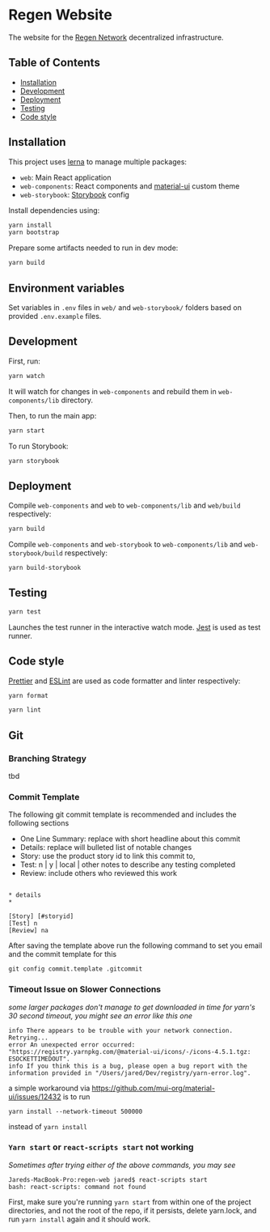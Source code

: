 # Regen Website

The website for the [Regen Network](https://regen.network) decentralized infrastructure.

## Table of Contents
- [Installation](#installation)
- [Development](#development)
- [Deployment](#deployment)
- [Testing](#testing)
- [Code style](#code-style)

## Installation

This project uses [lerna](https://github.com/lerna/lerna) to manage multiple packages:
- `web`: Main React application
- `web-components`: React components and [material-ui](https://material-ui.com/) custom theme
- `web-storybook`: [Storybook](https://storybook.js.org/) config

Install dependencies using:
```sh
yarn install
yarn bootstrap
```

Prepare some artifacts needed to run in dev mode:
```sh
yarn build
```

## Environment variables

Set variables in `.env` files in `web/` and `web-storybook/` folders based on provided `.env.example` files.

## Development

First, run:
```sh
yarn watch
```
It will watch for changes in `web-components` and rebuild them in `web-components/lib` directory.

Then, to run the main app:
```sh
yarn start
```

To run Storybook:
```sh
yarn storybook
```

## Deployment

Compile `web-components` and `web` to `web-components/lib` and `web/build` respectively:
```sh
yarn build
```

Compile `web-components` and `web-storybook` to `web-components/lib` and `web-storybook/build` respectively:
```sh
yarn build-storybook
```

## Testing

```sh
yarn test
```
Launches the test runner in the interactive watch mode.
[Jest](https://jestjs.io/) is used as test runner.

## Code style

[Prettier](https://prettier.io/) and [ESLint](https://eslint.org/) are used as
code formatter and linter respectively:
```sh
yarn format
```

```sh
yarn lint
```

## Git
### Branching Strategy
tbd

### Commit Template
The following git commit template is recommended and includes the following
sections


* One Line Summary: replace with short headline about this commit
* Details: replace will bulleted list of notable changes
* Story: use the product story id to link this commit to,
* Test: n | y | local | other notes to describe any testing completed
* Review: include others who reviewed this work

```One line summary

* details
*

[Story] [#storyid]
[Test] n
[Review] na
```

After saving the template above run the following command to set you email and
the commit template for this

```git config user.email username@regen.network
git config commit.template .gitcommit
```

### Timeout Issue on Slower Connections
_some larger packages don't manage to get downloaded in time for yarn's 30 second timeout, you might see an error like this one_
```
info There appears to be trouble with your network connection. Retrying...
error An unexpected error occurred: "https://registry.yarnpkg.com/@material-ui/icons/-/icons-4.5.1.tgz: ESOCKETTIMEDOUT".
info If you think this is a bug, please open a bug report with the information provided in "/Users/jared/Dev/registry/yarn-error.log".
```
a simple workaround via https://github.com/mui-org/material-ui/issues/12432 is to run
```
yarn install --network-timeout 500000
```
instead of `yarn install`

### `Yarn start` or `react-scripts start` not working
_Sometimes after trying either of the above commands, you may see_
```
Jareds-MacBook-Pro:regen-web jared$ react-scripts start
bash: react-scripts: command not found
```
First, make sure you're running `yarn start` from within one of the project directories, and not the root of the repo, if it persists, delete yarn.lock, and run `yarn install` again and it should work.